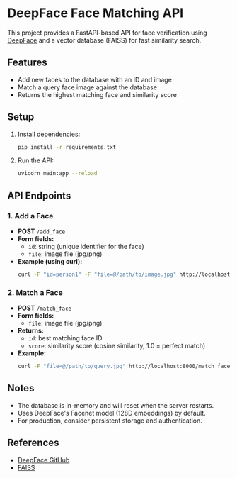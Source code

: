 # DeepFace Face Matching API

This project provides a FastAPI-based API for face verification using [DeepFace](https://github.com/serengil/deepface) and a vector database (FAISS) for fast similarity search.

## Features
- Add new faces to the database with an ID and image
- Match a query face image against the database
- Returns the highest matching face and similarity score

## Setup

1. Install dependencies:
   ```bash
   pip install -r requirements.txt
   ```
2. Run the API:
   ```bash
   uvicorn main:app --reload
   ```

## API Endpoints

### 1. Add a Face
- **POST** `/add_face`
- **Form fields:**
  - `id`: string (unique identifier for the face)
  - `file`: image file (jpg/png)
- **Example (using curl):**
  ```bash
  curl -F "id=person1" -F "file=@/path/to/image.jpg" http://localhost:8000/add_face
  ```

### 2. Match a Face
- **POST** `/match_face`
- **Form fields:**
  - `file`: image file (jpg/png)
- **Returns:**
  - `id`: best matching face ID
  - `score`: similarity score (cosine similarity, 1.0 = perfect match)
- **Example:**
  ```bash
  curl -F "file=@/path/to/query.jpg" http://localhost:8000/match_face
  ```

## Notes
- The database is in-memory and will reset when the server restarts.
- Uses DeepFace's Facenet model (128D embeddings) by default.
- For production, consider persistent storage and authentication.

## References
- [DeepFace GitHub](https://github.com/serengil/deepface)
- [FAISS](https://github.com/facebookresearch/faiss) 